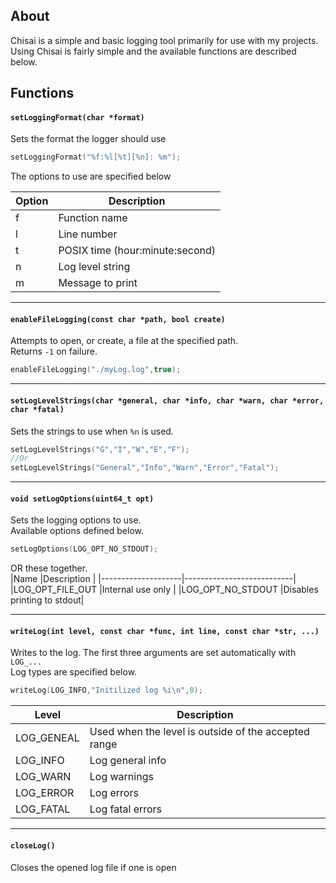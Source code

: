 ## About
Chisai is a simple and basic logging tool primarily for use with my projects.  
Using Chisai is fairly simple and the available functions are described below.

## Functions

#### `setLoggingFormat(char *format)`
Sets the format the logger should use
```c
setLoggingFormat("%f:%l[%t][%n]: %m");
```
The options to use are specified below

|Option|Description                    |
|------|-------------------------------|
|f     |Function name                  |
|l     |Line number                    |
|t     |POSIX time (hour:minute:second)|
|n     |Log level string               |
|m     |Message to print               |

---

#### `enableFileLogging(const char *path, bool create)`
Attempts to open, or create, a file at the specified path.  
Returns `-1` on failure.  
```c
enableFileLogging("./myLog.log",true);
```

---

#### `setLogLevelStrings(char *general, char *info, char *warn, char *error, char *fatal)`
Sets the strings to use when `%n` is used.  
```c
setLogLevelStrings("G","I","W","E","F");
//Or
setLogLevelStrings("General","Info","Warn","Error","Fatal");
```

---

#### `void setLogOptions(uint64_t opt)`
Sets the logging options to use.  
Available options defined below.  
```c
setLogOptions(LOG_OPT_NO_STDOUT);
```
OR these together.  
|Name                |Description                |
|--------------------|---------------------------|
|LOG_OPT_FILE_OUT    |Internal use only          |
|LOG_OPT_NO_STDOUT   |Disables printing to stdout|

---

#### `writeLog(int level, const char *func, int line, const char *str, ...)`
Writes to the log. The first three arguments are set automatically with `LOG_...`  
Log types are specified below.  
```c
writeLog(LOG_INFO,"Initilized log %i\n",0);
```

|Level         |Description                                         |
|--------------|----------------------------------------------------|
|LOG_GENEAL    |Used when the level is outside of the accepted range|
|LOG_INFO      |Log general info                                    |
|LOG_WARN      |Log warnings                                        |
|LOG_ERROR     |Log errors                                          |
|LOG_FATAL     |Log fatal errors                                    |

---

#### `closeLog()`
Closes the opened log file if one is open
